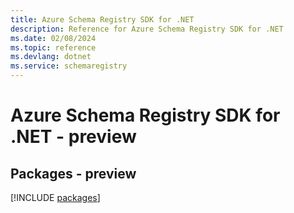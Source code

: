 ```yaml
---
title: Azure Schema Registry SDK for .NET
description: Reference for Azure Schema Registry SDK for .NET
ms.date: 02/08/2024
ms.topic: reference
ms.devlang: dotnet
ms.service: schemaregistry
---
```

# Azure Schema Registry SDK for .NET - preview
## Packages - preview
[!INCLUDE [packages](schema-registry-index.md)]